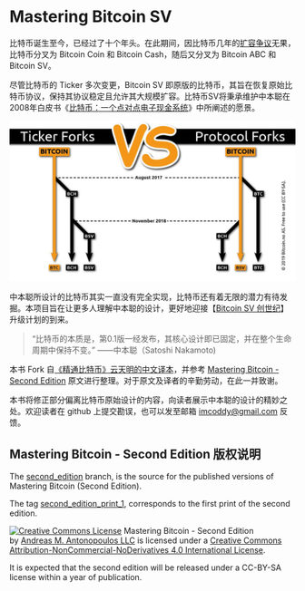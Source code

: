 # Mastering Bitcoin SV

比特币诞生至今，已经过了十个年头。在此期间，因比特币几年的[扩容争议](http://1bsv.cn/%e6%af%94%e7%89%b9%e5%b8%81%e6%89%a9%e5%ae%b9%e7%ba%b7%e4%ba%89/)无果，比特币分叉为  Bitcoin Coin 和 Bitcoin Cash，随后又分叉为 Bitcoin ABC 和 Bitcoin SV。

尽管比特币的 Ticker 多次变更，Bitcoin SV 即原版的比特币，其旨在恢复原始比特币协议，保持其协议稳定且允许其大规模扩容。比特币SV将秉承维护中本聪在2008年白皮书《[比特币：一个点对点电子现金系统](https://bitcoinsv.io/bitcoin/)》中所阐述的愿景。

![bitcon-forks](resources/bitcoin-forks.png)

中本聪所设计的比特币其实一直没有完全实现，比特币还有着无限的潜力有待发掘。本项目旨在让更多人理解中本聪的设计，更好地迎接【[Bitcoin SV 创世纪](https://bitcoinsv.io/2019/04/17/the-roadmap-to-genesis-part-1/)】升级计划的到来。

> “比特币的本质是，第0.1版一经发布，其核心设计即已固定，并在整个生命周期中保持不变。” ——中本聪（Satoshi Nakamoto)

本书 Fork 自[《精通比特币》云天明的中文译本](https://github.com/tianmingyun/MasterBitcoin2CN)，并参考 [Mastering Bitcoin - Second Edition](https://github.com/bitcoinbook/bitcoinbook/) 原文进行整理。对于原文及译者的辛勤劳动，在此一并致谢。

本书将修正部分偏离比特币原始设计的内容，向读者展示中本聪的设计的精妙之处。欢迎读者在 github 上提交勘误，也可以发至邮箱 imcoddy@gmail.com 反馈。

## Mastering Bitcoin - Second Edition 版权说明

The [second_edition](https://github.com/bitcoinbook/bitcoinbook/tree/second_edition) branch, is the source for the published versions of Mastering Bitcoin (Second Edition).

The tag [second_edition_print_1](https://github.com/bitcoinbook/bitcoinbook/releases/tag/second_edition_print_1), corresponds to the first print of the second edition.

[![Creative Commons License](http://upload-images.jianshu.io/upload_images/1785959-177b27ea70947c7d?imageMogr2/auto-orient/strip%7CimageView2/2/w/1240)](http://creativecommons.org/licenses/by-nc-nd/4.0/)
Mastering Bitcoin - Second Edition by [Andreas M. Antonopoulos LLC](https://antonopoulos.com/) is licensed under a [Creative Commons Attribution-NonCommercial-NoDerivatives 4.0 International License](http://creativecommons.org/licenses/by-nc-nd/4.0/).

It is expected that the second edition will be released under a CC-BY-SA license within a year of publication.
